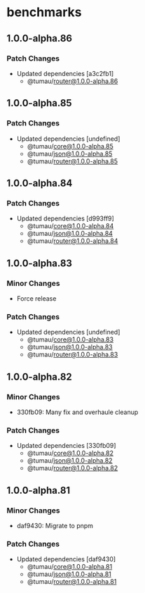 # benchmarks

## 1.0.0-alpha.86

### Patch Changes

- Updated dependencies [a3c2fb1]
  - @tumau/router@1.0.0-alpha.86

## 1.0.0-alpha.85

### Patch Changes

- Updated dependencies [undefined]
  - @tumau/core@1.0.0-alpha.85
  - @tumau/json@1.0.0-alpha.85
  - @tumau/router@1.0.0-alpha.85

## 1.0.0-alpha.84

### Patch Changes

- Updated dependencies [d993ff9]
  - @tumau/core@1.0.0-alpha.84
  - @tumau/json@1.0.0-alpha.84
  - @tumau/router@1.0.0-alpha.84

## 1.0.0-alpha.83

### Minor Changes

- Force release

### Patch Changes

- Updated dependencies [undefined]
  - @tumau/core@1.0.0-alpha.83
  - @tumau/json@1.0.0-alpha.83
  - @tumau/router@1.0.0-alpha.83

## 1.0.0-alpha.82

### Minor Changes

- 330fb09: Many fix and overhaule cleanup

### Patch Changes

- Updated dependencies [330fb09]
  - @tumau/core@1.0.0-alpha.82
  - @tumau/json@1.0.0-alpha.82
  - @tumau/router@1.0.0-alpha.82

## 1.0.0-alpha.81

### Minor Changes

- daf9430: Migrate to pnpm

### Patch Changes

- Updated dependencies [daf9430]
  - @tumau/core@1.0.0-alpha.81
  - @tumau/json@1.0.0-alpha.81
  - @tumau/router@1.0.0-alpha.81
